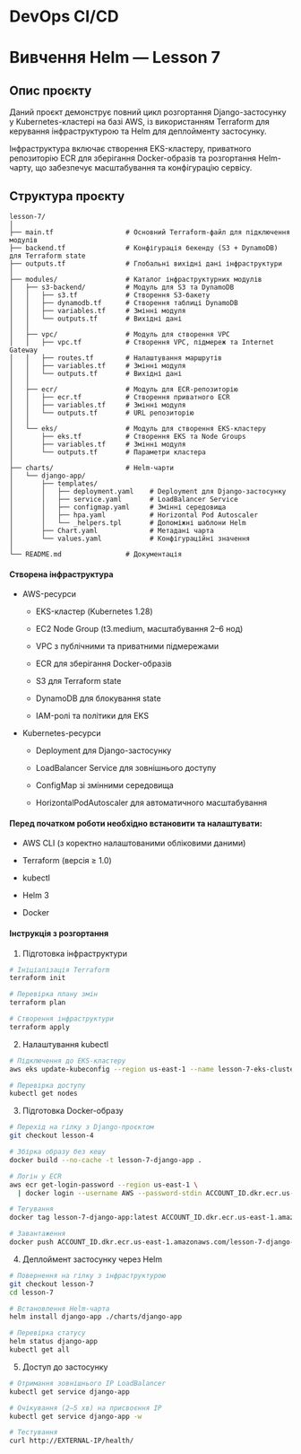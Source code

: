 # DevOps CI/CD

# Вивчення Helm — Lesson 7

## Опис проєкту

Даний проєкт демонструє повний цикл розгортання Django-застосунку у Kubernetes-кластері на базі AWS, із використанням Terraform для керування інфраструктурою та Helm для деплойменту застосунку.

Інфраструктура включає створення EKS-кластеру, приватного репозиторію ECR для зберігання Docker-образів та розгортання Helm-чарту, що забезпечує масштабування та конфігурацію сервісу.

## Структура проєкту

```
lesson-7/
│
├── main.tf                  # Основний Terraform-файл для підключення модулів
├── backend.tf               # Конфігурація бекенду (S3 + DynamoDB) для Terraform state
├── outputs.tf               # Глобальні вихідні дані інфраструктури
│
├── modules/                 # Каталог інфраструктурних модулів
│   ├── s3-backend/          # Модуль для S3 та DynamoDB
│   │   ├── s3.tf            # Створення S3-бакету
│   │   ├── dynamodb.tf      # Створення таблиці DynamoDB
│   │   ├── variables.tf     # Змінні модуля
│   │   └── outputs.tf       # Вихідні дані
│   │
│   ├── vpc/                 # Модуль для створення VPC
│   │   ├── vpc.tf           # Створення VPC, підмереж та Internet Gateway
│   │   ├── routes.tf        # Налаштування маршрутів
│   │   ├── variables.tf     # Змінні модуля
│   │   └── outputs.tf       # Вихідні дані
│   │
│   ├── ecr/                 # Модуль для ECR-репозиторію
│   │   ├── ecr.tf           # Створення приватного ECR
│   │   ├── variables.tf     # Змінні модуля
│   │   └── outputs.tf       # URL репозиторію
│   │
│   └── eks/                 # Модуль для створення EKS-кластеру
│       ├── eks.tf           # Створення EKS та Node Groups
│       ├── variables.tf     # Змінні модуля
│       └── outputs.tf       # Параметри кластера
│
├── charts/                  # Helm-чарти
│   └── django-app/
│       ├── templates/
│       │   ├── deployment.yaml    # Deployment для Django-застосунку
│       │   ├── service.yaml       # LoadBalancer Service
│       │   ├── configmap.yaml     # Змінні середовища
│       │   ├── hpa.yaml           # Horizontal Pod Autoscaler
│       │   └── _helpers.tpl       # Допоміжні шаблони Helm
│       ├── Chart.yaml             # Метадані чарта
│       └── values.yaml            # Конфігураційні значення
│
└── README.md                # Документація

```

#### Створена інфраструктура

- AWS-ресурси

  - EKS-кластер (Kubernetes 1.28)

  - EC2 Node Group (t3.medium, масштабування 2–6 нод)

  - VPC з публічними та приватними підмережами

  - ECR для зберігання Docker-образів

  - S3 для Terraform state

  - DynamoDB для блокування state

  - IAM-ролі та політики для EKS

- Kubernetes-ресурси

  - Deployment для Django-застосунку

  - LoadBalancer Service для зовнішнього доступу

  - ConfigMap зі змінними середовища

  - HorizontalPodAutoscaler для автоматичного масштабування

#### Перед початком роботи необхідно встановити та налаштувати:

- AWS CLI (з коректно налаштованими обліковими даними)

- Terraform (версія ≥ 1.0)

- kubectl

- Helm 3

- Docker

#### Інструкція з розгортання

1. Підготовка інфраструктури

```bash
# Ініціалізація Terraform
terraform init

# Перевірка плану змін
terraform plan

# Створення інфраструктури
terraform apply
```

2. Налаштування kubectl

```bash
# Підключення до EKS-кластеру
aws eks update-kubeconfig --region us-east-1 --name lesson-7-eks-cluster

# Перевірка доступу
kubectl get nodes
```

3. Підготовка Docker-образу

```bash
# Перехід на гілку з Django-проєктом
git checkout lesson-4

# Збірка образу без кешу
docker build --no-cache -t lesson-7-django-app .

# Логін у ECR
aws ecr get-login-password --region us-east-1 \
  | docker login --username AWS --password-stdin ACCOUNT_ID.dkr.ecr.us-east-1.amazonaws.com

# Тегування
docker tag lesson-7-django-app:latest ACCOUNT_ID.dkr.ecr.us-east-1.amazonaws.com/lesson-7-django-app:latest

# Завантаження
docker push ACCOUNT_ID.dkr.ecr.us-east-1.amazonaws.com/lesson-7-django-app:latest

```

4. Деплоймент застосунку через Helm

```bash
# Повернення на гілку з інфраструктурою
git checkout lesson-7
cd lesson-7

# Встановлення Helm-чарта
helm install django-app ./charts/django-app

# Перевірка статусу
helm status django-app
kubectl get all

```

5. Доступ до застосунку

```bash
# Отримання зовнішнього IP LoadBalancer
kubectl get service django-app

# Очікування (2–5 хв) на присвоєння IP
kubectl get service django-app -w

# Тестування
curl http://EXTERNAL-IP/health/

```
